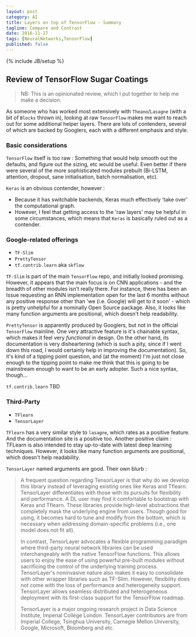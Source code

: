 ```yaml
---
layout: post
category: AI
title: Layers on top of TensorFlow - Summary
tagline: Compare and Contrast
date: 2016-11-27
tags: [NeuralNetworks,TensorFlow]
published: false
---
```

{% include JB/setup %}


## Review of TensorFlow Sugar Coatings

>  NB:  This is an opinionated review, which I put together to help me make a decision.


As someone who has worked most extensively with ```Theano```/```Lasagne``` (with a bit of ```Blocks``` thrown in),
looking at raw ```TensorFlow``` makes me want to reach out for some additional helper 
layers.  There are lots of contenders, several of which are backed by Googlers, each 
with a different emphasis and style.


### Basic considerations

```TensorFlow``` itself is too raw : Something that would help smooth out the defaults, and 
figure out the sizing, etc would be useful.  Even better if there were several of the more
sophisticated modules prebuilt (Bi-LSTM, attention, dropout, sane initialisation, batch normalisation, etc).

```Keras``` is an obvious contender, however : 

*  Because it has switchable backends, Keras much effectively 'take over' the computational graph.
*  However, I feel that getting access to the 'raw layers' may be helpful in some circumstances,
   which means that ```Keras``` is basically ruled out as a contender.
   

### Google-related offerings

*  ```TF-Slim```
*  ```PrettyTensor```
*  ```tf.contrib.learn```  aka ```skflow```

```TF-Slim``` is part of the main ```TensorFlow``` repo, and initially looked promising.  However,
it appears that the main focus is on CNN applications - and the breadth of other modules isn't really there.
For instance, there has been an Issue requesting an RNN implementation open for the last 6 months without
any positive response other than 'we (i.e. Google) will get to it soon' - which is pretty unhelpful for a nominally Open Source package.
Also, it looks like many function arguments are positional, which doesn't help readability.

```PrettyTensor``` is apparently produced by Googlers, but not in the official ```TensorFlow``` mainline.  One
very attractive feature is it's chainable syntax, which makes it feel very *functional* in design.  On the other hand,
its documentation is very disheartening (which is such a pity, since if I went down this road,
I would certainly help in improving the documentation).  So, it's kind of a tipping point question,
and (at the moment) I'm just not close enough to the tipping point to make me think that this is 
going to be mainstream enough to want to be an early adopter.  Such a nice syntax, though...

```tf.contrib.learn``` TBD



### Third-Party 

*  ```TFlearn```
*  ```TensorLayer```


```TFlearn``` has a very similar style to ```lasagne```, which rates as a positive feature.  And the 
documentation site is a positive too.  Another positive claim : TFLearn is also intended to stay up-to-date 
with latest deep learning techniques.   However, it looks like many function arguments are positional, which doesn't help readability.

```TensorLayer``` named arguments are good.  Their own blurb :     
>   A frequent question regarding TensorLayer is that why do we develop this library instead of leveraging existing ones like Keras and Tflearn. TensorLayer differentiates with those with its pursuits for flexibility and performance. A DL user may find it comfortable to bootstrap with Keras and Tflearn. These libraries provide high-level abstractions that completely mask the underlying engine from users. Though good for using, it becomes hard to tune and modify from the bottom, which is necessary when addressing domain-specific problems (i.e., one model does not fit all).
>
>  In contrast, TensorLayer advocates a flexible programming paradigm where third-party neural network libraries can be used interchangeably with the native TensorFlow functions. This allows users to enjoy the ease of using powerful pre-built modules without sacrificing the control of the underlying training process. TensorLayer's noninvasive nature also makes it easy to consolidate with other wrapper libraries such as TF-Slim. However, flexibility does not come with the loss of performance and heterogeneity support. TensorLayer allows seamless distributed and heterogeneous deployment with its first-class support for the TensorFlow roadmap. 
>
>  TensorLayer is a major ongoing research project in Data Science Institute, Imperial College London. TensorLayer contributors are from Imperial College, Tsinghua University, Carnegie Mellon University, Google, Microsoft, Bloomberg and etc. 


